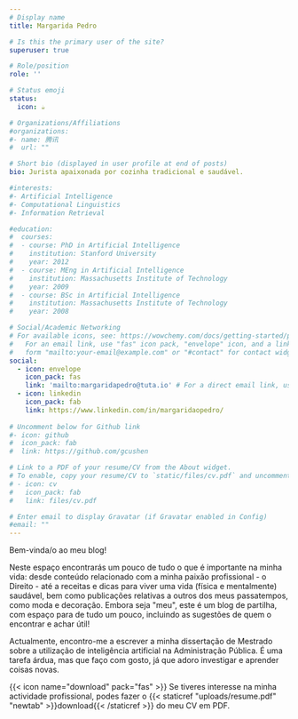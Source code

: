 ```yaml
---
# Display name
title: Margarida Pedro

# Is this the primary user of the site?
superuser: true

# Role/position
role: ''

# Status emoji
status:
  icon: ☕️

# Organizations/Affiliations
#organizations:
#- name: 腾讯
#  url: ""

# Short bio (displayed in user profile at end of posts)
bio: Jurista apaixonada por cozinha tradicional e saudável.

#interests:
#- Artificial Intelligence
#- Computational Linguistics
#- Information Retrieval

#education:
#  courses:
#  - course: PhD in Artificial Intelligence
#    institution: Stanford University
#    year: 2012
#  - course: MEng in Artificial Intelligence
#    institution: Massachusetts Institute of Technology
#    year: 2009
#  - course: BSc in Artificial Intelligence
#    institution: Massachusetts Institute of Technology
#    year: 2008

# Social/Academic Networking
# For available icons, see: https://wowchemy.com/docs/getting-started/page-builder/#icons
#   For an email link, use "fas" icon pack, "envelope" icon, and a link in the
#   form "mailto:your-email@example.com" or "#contact" for contact widget.
social:
  - icon: envelope
    icon_pack: fas
    link: 'mailto:margaridapedro@tuta.io' # For a direct email link, use "mailto:test@example.org".
  - icon: linkedin
    icon_pack: fab
    link: https://www.linkedin.com/in/margaridaopedro/
    
# Uncomment below for Github link
#- icon: github
#  icon_pack: fab
#  link: https://github.com/gcushen

# Link to a PDF of your resume/CV from the About widget.
# To enable, copy your resume/CV to `static/files/cv.pdf` and uncomment the lines below.
# - icon: cv
#   icon_pack: fab
#   link: files/cv.pdf

# Enter email to display Gravatar (if Gravatar enabled in Config)
#email: ""
---
```


Bem-vinda/o ao meu blog!

Neste espaço encontrarás um pouco de tudo o que é importante na minha vida: desde conteúdo relacionado com a minha paixão profissional - o Direito - até a receitas e dicas para viver uma vida (física e mentalmente) saudável, bem como publicações relativas a outros dos meus passatempos, como moda e decoração. Embora seja "meu", este é um blog de partilha, com espaço para de tudo um pouco, incluindo as sugestões de quem o encontrar e achar útil! 

Actualmente, encontro-me a escrever a minha dissertação de Mestrado sobre a utilização de inteligência artificial na Administração Pública. É uma tarefa árdua, mas que faço com gosto, já que adoro investigar e aprender coisas novas. 

{{< icon name="download" pack="fas" >}} Se tiveres interesse na minha actividade profissional, podes fazer o {{< staticref "uploads/resume.pdf" "newtab" >}}download{{< /staticref >}} do meu CV em PDF.
